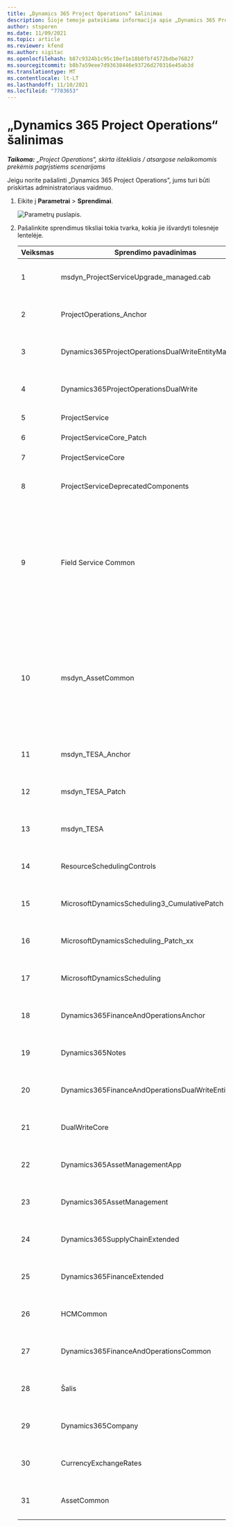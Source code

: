 ```yaml
---
title: „Dynamics 365 Project Operations“ šalinimas
description: Šioje temoje pateikiama informacija apie „Dynamics 365 Project Operations“ pašalinimą.
author: stsporen
ms.date: 11/09/2021
ms.topic: article
ms.reviewer: kfend
ms.author: sigitac
ms.openlocfilehash: b87c9324b1c95c10ef1e18b0fbf4572bdbe76827
ms.sourcegitcommit: b8b7a59eee7d93638446e93726d270316e45ab3d
ms.translationtype: MT
ms.contentlocale: lt-LT
ms.lasthandoff: 11/10/2021
ms.locfileid: "7783653"
---
```

# <a name="uninstall-dynamics-365-project-operations"></a>„Dynamics 365 Project Operations“ šalinimas 

_**Taikoma:** „Project Operations“, skirta ištekliais / atsargose nelaikomomis prekėmis pagrįstiems scenarijams_

Jeigu norite pašalinti „Dynamics 365 Project Operations”, jums turi būti priskirtas administratoriaus vaidmuo.

1. Eikite į **Parametrai** > **Sprendimai**.

    ![Parametrų puslapis.](./media/uninstall-proj-ops-solutions.png)
  
2. Pašalinkite sprendimus tiksliai tokia tvarka, kokia jie išvardyti tolesnėje lentelėje. 

    | Veiksmas | Sprendimo pavadinimas                                    | Pastaba.                                                                                         |
    |------|----------------------------------------------------|----------------------------------------------------------------------------------------------|
    | 1 | msdyn_ProjectServiceUpgrade_managed.cab            | Jeigu neradote šio sprendimo, jį praleiskite.                                                            |
    | 2 | ProjectOperations_Anchor                           | Jeigu neradote šio sprendimo, jį praleiskite.                                                            |
    | 3 | Dynamics365ProjectOperationsDualWriteEntityMaps    | Jeigu neradote šio sprendimo, jį praleiskite.                                                            |
    | 4 | Dynamics365ProjectOperationsDualWrite              | Jeigu neradote šio sprendimo, jį praleiskite.                                                            |
    | 5 | ProjectService                                     | Papildomų pastabų nėra.                                                                         |
    | 6 | ProjectServiceCore_Patch                           | Papildomų pastabų nėra.                                                                         |
    | 7 | ProjectServiceCore                                 | Papildomų pastabų nėra.                                                                         |
    | 8 | ProjectServiceDeprecatedComponents                 | Jeigu neradote šio sprendimo, jį praleiskite.                                                            |
    | 9 | Field Service Common                                 | Privaloma, norint naudoti dvigubo rašymo funkciją programose „Dynamics 365 Finance” arba „Dynamics 365 Supply Chain Management”.   |
    | 10 | msdyn_AssetCommon                                  | Privaloma, norint naudoti dvigubo rašymo funkciją programose „Dynamics 365 Finance” arba „Dynamics 365 Supply Chain Management”.   |
    | 11 | msdyn_TESA_Anchor                                  | Privaloma „Dynamics 365 Field Service”.                                                     |
    | 12 | msdyn_TESA_Patch                                   | Privaloma „Dynamics 365 Field Service”.                                                     |
    | 13 | msdyn_TESA                                         | Privaloma „Dynamics 365 Field Service”.                                                     |
    | 14 | ResourceSchedulingControls                         | Privaloma „Dynamics 365 Field Service”.                                                     |
    | 15 | MicrosoftDynamicsScheduling3_CumulativePatch       | Privaloma „Dynamics 365 Field Service”.                                                     |
    | 16 | MicrosoftDynamicsScheduling_Patch_xx               | Privaloma „Dynamics 365 Field Service”.                                                     |
    | 17 | MicrosoftDynamicsScheduling                        | Privaloma „Dynamics 365 Field Service”.                                                     |
    | 18 | Dynamics365FinanceAndOperationsAnchor              | Jeigu neradote šio sprendimo, jį praleiskite.                                                            |
    | 19 | Dynamics365Notes                                   | Jeigu neradote šio sprendimo, jį praleiskite.                                                            |
    | 20 | Dynamics365FinanceAndOperationsDualWriteEntityMaps | Jeigu neradote šio sprendimo, jį praleiskite.                                                            |
    | 21 | DualWriteCore                                      | Jeigu neradote šio sprendimo, jį praleiskite.                                                            |
    | 22 | Dynamics365AssetManagementApp                      | Jeigu neradote šio sprendimo, jį praleiskite.                                                            |
    | 23 | Dynamics365AssetManagement                         | Jeigu neradote šio sprendimo, jį praleiskite.                                                            |
    | 24 | Dynamics365SupplyChainExtended                     | Jeigu neradote šio sprendimo, jį praleiskite.                                                            |
    | 25 | Dynamics365FinanceExtended                         | Jeigu neradote šio sprendimo, jį praleiskite.                                                            |
    | 26 | HCMCommon                                          | Jeigu neradote šio sprendimo, jį praleiskite.                                                            |
    | 27 | Dynamics365FinanceAndOperationsCommon              | Jeigu neradote šio sprendimo, jį praleiskite.                                                            |
    | 28 | Šalis                                              | Jeigu neradote šio sprendimo, jį praleiskite.                                                            |
    | 29 | Dynamics365Company                                 | Jeigu neradote šio sprendimo, jį praleiskite.                                                            |
    | 30 | CurrencyExchangeRates                              | Jeigu neradote šio sprendimo, jį praleiskite.                                                            |
    | 31 | AssetCommon                                        | Jeigu neradote šio sprendimo, jį praleiskite.                                                            |
